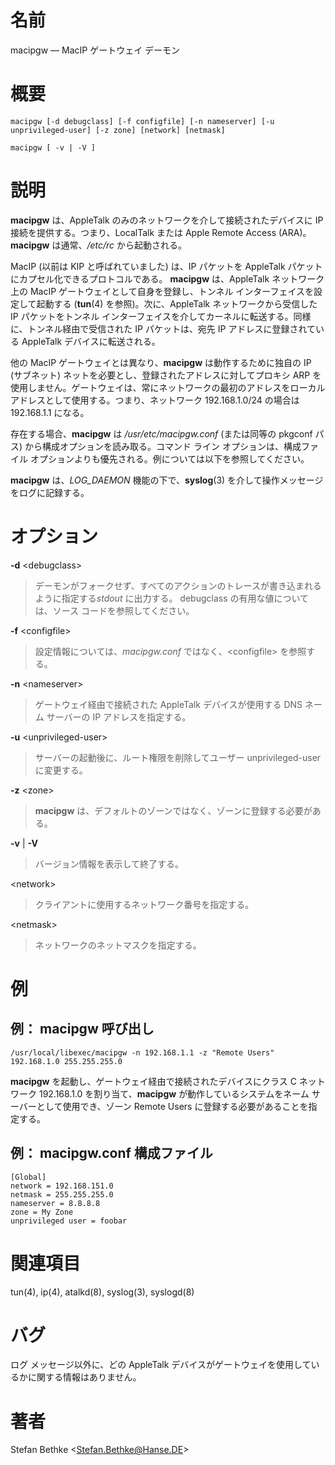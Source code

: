 # 名前

macipgw — MacIP ゲートウェイ デーモン

# 概要

`macipgw [-d debugclass] [-f configfile] [-n nameserver] [-u
unprivileged-user] [-z zone] [network] [netmask]`

`macipgw [ -v | -V ]`

# 説明

**macipgw** は、AppleTalk のみのネットワークを介して接続されたデバイスに IP 接続を提供する。つまり、LocalTalk または Apple Remote Access (ARA)。**macipgw** は通常、*/etc/rc* から起動される。

MacIP (以前は KIP と呼ばれていました) は、IP パケットを AppleTalk パケットにカプセル化できるプロトコルである。
**macipgw** は、AppleTalk ネットワーク上の MacIP ゲートウェイとして自身を登録し、トンネル
インターフェイスを設定して起動する (**tun**(4) を参照)。次に、AppleTalk ネットワークから受信した IP パケットをトンネル
インターフェイスを介してカーネルに転送する。同様に、トンネル経由で受信された IP パケットは、宛先 IP アドレスに登録されている AppleTalk
デバイスに転送される。

他の MacIP ゲートウェイとは異なり、**macipgw** は動作するために独自の IP (サブネット)
ネットを必要とし、登録されたアドレスに対してプロキシ ARP を使用しません。ゲートウェイは、常にネットワークの最初のアドレスをローカル
アドレスとして使用する。つまり、ネットワーク 192.168.1.0/24 の場合は 192.168.1.1 になる。

存在する場合、**macipgw** は */usr/etc/macipgw.conf* (または同等の pkgconf パス)
から構成オプションを読み取る。コマンド ライン オプションは、構成ファイル オプションよりも優先される。例については以下を参照してください。

**macipgw** は、*LOG_DAEMON* 機能の下で、**syslog**(3) を介して操作メッセージをログに記録する。

# オプション

**-d** <debugclass\>

> デーモンがフォークせず、すべてのアクションのトレースが書き込まれるように指定する*stdout*
に出力する。 debugclass の有用な値については、ソース
コードを参照してください。

**-f** <configfile\>

> 設定情報については、*macipgw.conf* ではなく、<configfile\>
を参照する。

**-n** <nameserver\>

> ゲートウェイ経由で接続された AppleTalk デバイスが使用する DNS ネーム
サーバーの IP アドレスを指定する。

**-u** <unprivileged-user\>

> サーバーの起動後に、ルート権限を削除してユーザー unprivileged-user
に変更する。

**-z** <zone\>

> **macipgw**
は、デフォルトのゾーンではなく、ゾーンに登録する必要がある。

**-v** | **-V**

> バージョン情報を表示して終了する。

<network\>

> クライアントに使用するネットワーク番号を指定する。

<netmask\>

> ネットワークのネットマスクを指定する。

# 例

## 例： macipgw 呼び出し

    /usr/local/libexec/macipgw -n 192.168.1.1 -z "Remote Users" 192.168.1.0 255.255.255.0

**macipgw** を起動し、ゲートウェイ経由で接続されたデバイスにクラス C ネットワーク 192.168.1.0
を割り当て、**macipgw** が動作しているシステムをネーム サーバーとして使用でき、ゾーン Remote Users
に登録する必要があることを指定する。

## 例： macipgw.conf 構成ファイル

    [Global]
    network = 192.168.151.0
    netmask = 255.255.255.0
    nameserver = 8.8.8.8
    zone = My Zone
    unprivileged user = foobar

# 関連項目

tun(4), ip(4), atalkd(8), syslog(3), syslogd(8)

# バグ

ログ メッセージ以外に、どの AppleTalk デバイスがゲートウェイを使用しているかに関する情報はありません。

# 著者

Stefan Bethke <Stefan.Bethke@Hanse.DE\>
